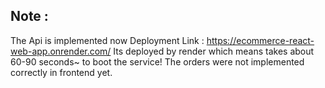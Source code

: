 ## Note : 
The Api is implemented now 
Deployment Link : https://ecommerce-react-web-app.onrender.com/
Its deployed by render which means takes about 60-90 seconds~ to boot the service!
The orders were not implemented correctly in frontend yet.